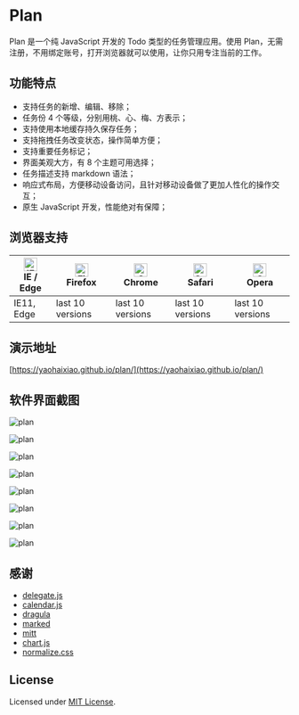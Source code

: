 # Plan

Plan 是一个纯 JavaScript 开发的 Todo 类型的任务管理应用。使用 Plan，无需注册，不用绑定账号，打开浏览器就可以使用，让你只用专注当前的工作。

## 功能特点

- 支持任务的新增、编辑、移除；
- 任务份 4 个等级，分别用桃、心、梅、方表示；
- 支持使用本地缓存持久保存任务；
- 支持拖拽任务改变状态，操作简单方便；
- 支持重要任务标记；
- 界面美观大方，有 8 个主题可用选择；
- 任务描述支持 markdown 语法；
- 响应式布局，方便移动设备访问，且针对移动设备做了更加人性化的操作交互；
- 原生 JavaScript 开发，性能绝对有保障；

## 浏览器支持

| [<img src="https://images.gitee.com/uploads/images/2019/0717/091530_f3ac33a1_379217.png" alt="IE / Edge" width="24px" height="24px" />](https://yaohaixiao.github.io/calendar.js/)</br>IE / Edge | [<img src="https://images.gitee.com/uploads/images/2019/0717/091530_a955e40d_379217.png" alt="Firefox" width="24px" height="24px" />](https://yaohaixiao.github.io/calendar.js/)</br>Firefox | [<img src="https://images.gitee.com/uploads/images/2019/0717/091530_b6702b8d_379217.png" alt="Chrome" width="24px" height="24px" />](https://yaohaixiao.github.io/calendar.js/)</br>Chrome | [<img src="https://images.gitee.com/uploads/images/2019/0717/091532_15c85bfb_379217.png" alt="Safari" width="24px" height="24px" />](https://yaohaixiao.github.io/calendar.js/)</br>Safari | [<img src="https://images.gitee.com/uploads/images/2019/0717/091531_f163e513_379217.png" alt="Opera" width="24px" height="24px" />](https://yaohaixiao.github.io/calendar.js/)</br>Opera |
| --------- | --------- | --------- | --------- | --------- |
| IE11, Edge| last 10 versions| last 10 versions| last 10 versions| last 10 versions

## 演示地址

[https://yaohaixiao.github.io/plan/](https://yaohaixiao.github.io/plan/)

## 软件界面截图

![plan](https://yaohaixiao.github.io/plan/images/plan-1.png)

![plan](https://yaohaixiao.github.io/plan/images/plan-2.png)

![plan](https://yaohaixiao.github.io/plan/images/plan-3.png)

![plan](https://yaohaixiao.github.io/plan/images/plan-4.png)

![plan](https://yaohaixiao.github.io/plan/images/plan-5.png)

![plan](https://yaohaixiao.github.io/plan/images/plan-6.png)

![plan](https://yaohaixiao.github.io/plan/images/plan-7.png)

![plan](https://yaohaixiao.github.io/plan/images/plan-8.png)


## 感谢

- [delegate.js](https://github.com/necolas/delegate.js)
- [calendar.js](https://github.com/yaohaixiao/calendar.js)
- [dragula](https://github.com/bevacqua/dragula)
- [marked](https://github.com/markedjs/marked)
- [mitt](https://github.com/developit/mitt)
- [chart.js](https://github.com/chartjs/Chart.js)
- [normalize.css](https://github.com/necolas/normalize.css)

## License

Licensed under [MIT License](http://opensource.org/licenses/mit-license.html).

